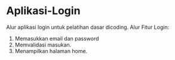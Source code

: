 # Aplikasi-Login
Alur aplikasi login untuk pelatihan dasar dicoding.
Alur Fitur Login:
1. Memasukkan email dan password
2. Memvalidasi masukan.
3. Menampilkan halaman home.
